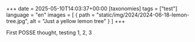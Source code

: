 +++
date = 2025-05-10T14:03:37+00:00
[taxonomies]
tags = ["test"]
language = "en"
images = [
  { path = "static/img/2024/2024-06-18-lemon-tree.jpg", alt = "Just a yellow lemon tree" }
]
+++

First POSSE thought, testing 1, 2, 3
